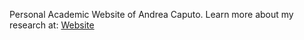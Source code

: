 Personal Academic Website of Andrea Caputo. Learn more about my research at: [Website](https://andrea0292.github.io/Andrea-Caputo-Lab/)


